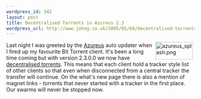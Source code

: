```yaml
--- 
wordpress_id: 342
layout: post
title: Decentralised Torrents in Azureus 2.3
wordpress_url: http://www.johng.co.uk/2005/05/04/decentralised-torrents-in-azureus-23/
---
```

<img width="100" vspace="0" hspace="5" height="47" border="0" align="right" src="http://www.johng.co.uk/wp-content/images/azureus_splash.png" alt="azureus_splash.png" title="azureus_splash.png" />

Last night I was greeted by the <a target="_self" href="http://azureus.sourceforge.net/">Azureus</a> auto updater when I fired up my favourite Bit Torrent client. It's been a long time coming but with version 2.3.0.0 we now have <a target="_self" href="http://azureus.sourceforge.net/whatsnew2300.php">decentralised torrents</a>. This means that each client hold a tracker style list of other clients so that even when disconnected from a central tracker the transfer will continue. On the what's new page there is also a mention of magnet links - torrents that never started with a tracker in the first place. Our swarms will never be stopped now.<br />
